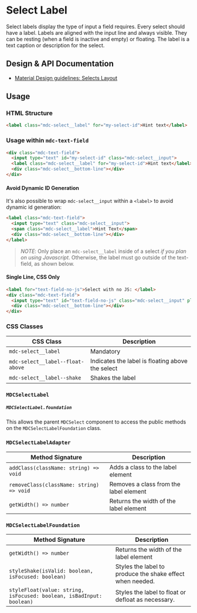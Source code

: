<!--docs:
title: "Select Label"
layout: detail
section: components
excerpt: "The label is a text caption or description for the select."
iconId: text_field
path: /catalog/input-controls/text-field/label/
-->

# Select Label

Select labels display the type of input a field requires. Every select should have a label. Labels are aligned with the input line and always visible. They can be resting (when a field is inactive and empty) or floating. The label is a text caption or description for the select.

## Design & API Documentation

<ul class="icon-list">
  <li class="icon-list-item icon-list-item--spec">
    <a href="https://material.io/guidelines/components/text-fields.html#text-fields-layout">Material Design guidelines: Selects Layout</a>
  </li>
</ul>

## Usage

### HTML Structure

```html
<label class="mdc-select__label" for="my-select-id">Hint text</label>
```

### Usage within `mdc-text-field`

```html
<div class="mdc-text-field">
  <input type="text" id="my-select-id" class="mdc-select__input">
  <label class="mdc-select__label" for="my-select-id">Hint text</label>
  <div class="mdc-select__bottom-line"></div>
</div>
```

#### Avoid Dynamic ID Generation

It's also possible to wrap `mdc-select__input` within a `<label>` to avoid dynamic id generation:

```html
<label class="mdc-text-field">
  <input type="text" class="mdc-select__input">
  <span class="mdc-select__label">Hint Text</span>
  <div class="mdc-select__bottom-line"></div>
</label>
```

> _NOTE_: Only place an `mdc-select__label` inside of a select _if you plan on using
> Javascript_. Otherwise, the label must go outside of the text-field, as shown below.

#### Single Line, CSS Only

```html
<label for="text-field-no-js">Select with no JS: </label>
<div class="mdc-text-field">
  <input type="text" id="text-field-no-js" class="mdc-select__input" placeholder="Hint text">
  <div class="mdc-select__bottom-line"></div>
</div>
```

### CSS Classes

CSS Class | Description
--- | ---
`mdc-select__label` | Mandatory
`mdc-select__label--float-above` | Indicates the label is floating above the select
`mdc-select__label--shake` | Shakes the label

### `MDCSelectLabel`

##### `MDCSelectLabel.foundation`

This allows the parent `MDCSelect` component to access the public methods on the `MDCSelectLabelFoundation` class.

### `MDCSelectLabelAdapter`

Method Signature | Description
--- | ---
`addClass(className: string) => void` | Adds a class to the label element
`removeClass(className: string) => void` | Removes a class from the label element
`getWidth() => number` | Returns the width of the label element

### `MDCSelectLabelFoundation`

Method Signature | Description
--- | ---
`getWidth() => number` | Returns the width of the label element
`styleShake(isValid: boolean, isFocused: boolean)` | Styles the label to produce the shake effect when needed.
`styleFloat(value: string, isFocused: boolean, isBadInput: boolean)` | Styles the label to float or defloat as necessary.
